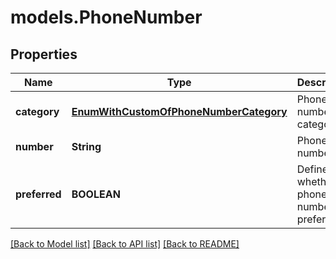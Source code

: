 # models.PhoneNumber
## Properties
Name | Type | Description | Notes
------------ | ------------- | ------------- | -------------
**category** | [**EnumWithCustomOfPhoneNumberCategory**](EnumWithCustomOfPhoneNumberCategory.md) | Phone number category.              | [optional] 
**number** | **String** | Phone number.              | [optional] 
**preferred** | **BOOLEAN** | Defines whether phone number is preferred.              | 



[[Back to Model list]](README.md#documentation-for-models) [[Back to API list]](README.md#documentation-for-api-endpoints) [[Back to README]](README.md)


